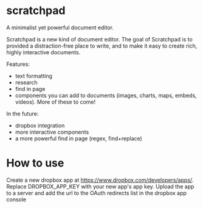 # scratchpad
A minimalist yet powerful document editor.

Scratchpad is a new kind of document editor. The goal of Scratchpad is to provided a distraction-free place to write, and to make it easy to create rich, highly interactive documents.

Features:

 - text formatting
 - research
 - find in page
 - components you can add to documents (images, charts, maps, embeds, videos). More of these to come!


In the future:

 - dropbox integration
 - more interactive components
 - a more powerful find in page (regex, find+replace)

# How to use

Create a new dropbox app at https://www.dropbox.com/developers/apps/. 
Replace DROPBOX_APP_KEY with your new app's app key. 
Upload the app to a server and add the url to the OAuth redirects list in the dropbox app console
